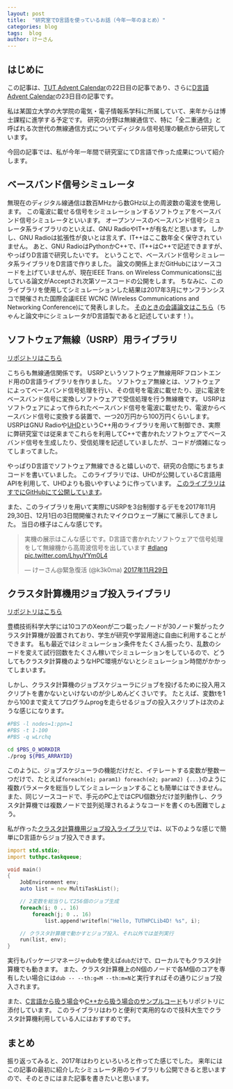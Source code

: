 ```yaml
---
layout: post
title:  "研究室でD言語を使っているお話（今年一年のまとめ）"
categories: blog
tags:  blog
author: けーさん
---
```


## はじめに

この記事は、[TUT Advent Calendar](https://adventar.org/calendars/2335)の22日目の記事であり、さらに[D言語 Advent Calendar](https://qiita.com/advent-calendar/2017/dlang)の23日目の記事です。

私は某国立大学の大学院の電気・電子情報系学科に所属していて、来年からは博士課程に進学する予定です。
研究の分野は無線通信で、特に「全二重通信」と呼ばれる次世代の無線通信方式についてディジタル信号処理の観点から研究しています。

今回の記事では、私が今年一年間で研究室にてD言語で作った成果について紹介します。


## ベースバンド信号シミュレータ

無現在のディジタル線通信は数百MHzから数GHz以上の周波数の電波を使用します。
この電波に載せる信号をシミュレーションするソフトウェアをベースバンド信号シミュレータといいます。
オープンソースのベースバンド信号シミュレータ系ライブラリのといえば、GNU RadioやIT++が有名だと思います。
しかし、GNU Radioは拡張性が良いとは言えず、IT++はここ数年全く保守されていません。
あと、GNU RadioはPythonかC++で、IT++はC++で記述できますが、やっぱりD言語で研究したいです。
ということで、ベースバンド信号シミュレータ系ライブラリをD言語で作りました。
論文の関係上まだGitHubにはソースコードを上げていませんが、現在IEEE Trans. on Wireless Communicationsに出している論文がAcceptされ次第ソースコードの公開をします。
ちなみに、このライブラリを使用してシミュレーションした結果は2017年3月にサンフランシスコで開催された国際会議IEEE WCNC (Wireless Communications and Networking Conference)にて発表しました。
[そのときの会議論文はこちら](ieeexplore.ieee.org/document/7925765/)（ちゃんと論文中にシミュレータがD言語製であると記述しています！）。


## ソフトウェア無線（USRP）用ライブラリ

[リポジトリはこちら](https://github.com/k3kaimu/uhd4d)

こちらも無線通信関係です。
USRPというソフトウェア無線用RFフロントエンド用のD言語ライブラリを作りました。
ソフトウェア無線とは、ソフトウェアによってベースバンド信号処理を行い、その信号を電波に載せたり、逆に電波をベースバンド信号に変換しソフトウェアで受信処理を行う無線機です。
USRPはソフトウェアによって作られたベースバンド信号を電波に載せたり、電波からベースバンド信号に変換する装置で、一つ20万円から100万円くらいします。
USRPはGNU Radioや[UHD](https://github.com/EttusResearch/uhd)というC++用のライブラリを用いて制御でき、実際に弊研究室では従来までこれらを利用してC++で書かれたソフトウェアでベースバンド信号を生成したり、受信処理を記述していましたが、コードが煩雑になってしまってました。

やっぱりD言語でソフトウェア無線できると嬉しいので、研究の合間にちまちまコードを書いていました。
このライブラリでは、UHDが公開しているC言語用APIを利用して、UHDよりも扱いやすいように作っています。
[このライブラリはすでにGitHubにて公開しています](https://github.com/k3kaimu/uhd4d)。

また、このライブラリを用いて実際にUSRPを3台制御するデモを2017年11月29,30日、12月1日の3日間開催されたマイクロウェーブ展にて展示してきました。
当日の様子はこんな感じです。

<blockquote class="twitter-tweet" data-lang="ja"><p lang="ja" dir="ltr">実機の展示はこんな感じです。D言語で書かれたソフトウェアで信号処理をして無線機から高周波信号を出しています <a href="https://twitter.com/hashtag/dlang?src=hash&amp;ref_src=twsrc%5Etfw">#dlang</a> <a href="https://t.co/LhyuYYm0L4">pic.twitter.com/LhyuYYm0L4</a></p>&mdash; けーさん@緊急復活 (@k3k0ma) <a href="https://twitter.com/k3k0ma/status/935804348575113218?ref_src=twsrc%5Etfw">2017年11月29日</a></blockquote>
<script async src="https://platform.twitter.com/widgets.js" charset="utf-8"></script>


## クラスタ計算機用ジョブ投入ライブラリ

[リポジトリはこちら](https://github.com/k3kaimu/TUT-HPCLIB4D)

豊橋技術科学大学には10コアのXeonが二つ載ったノードが30ノード繋がったクラスタ計算機が設置されており、学生が研究や学習用途に自由に利用することができます。
私も最近ではシミュレーション条件をたくさん振ったり、乱数のシードを変えて試行回数をたくさん稼いでシミュレーションをしているので、どうしてもクラスタ計算機のようなHPC環境がないとシミュレーション時間がかかってしまいます。

しかし、クラスタ計算機のジョブスケジューラにジョブを投げるために投入用スクリプトを書かないといけないのが少しめんどくさいです。
たとえば、変数tを1から100まで変えてプログラムprogを走らせるジョブの投入スクリプトは次のような感じになります。

`````bash
#PBS -l nodes=1:ppn=1
#PBS -t 1-100
#PBS -q wLrchq

cd $PBS_O_WORKDIR
./prog ${PBS_ARRAYID}
`````

このように、ジョブスケジューラの機能だけだと、イテレートする変数が整数一つだけで、たとえば`foreach(e1; param1) foreach(e2; param2) {...}`のように複数パラメータを総当りしてシミュレーションすることも簡単にはできません。
また、同じソースコードで、手元のPC上ではCPU個数分だけ並列動作し、クラスタ計算機では複数ノードで並列処理されるようなコードを書くのも困難でしょう。

私が作った[クラスタ計算機用ジョブ投入ライブラリ](https://github.com/k3kaimu/TUT-HPCLIB4D)では、以下のような感じで簡単にD言語からジョブ投入できます。

```d
import std.stdio;
import tuthpc.taskqueue;

void main()
{
    JobEnvironment env;
    auto list = new MultiTaskList();

    // 2変数を総当りして256個のジョブ生成
    foreach(i; 0 .. 16)
        foreach(j; 0 .. 16)
            list.append!writefln("Hello, TUTHPCLib4D! %s", i);

    // クラスタ計算機で動かすとジョブ投入、それ以外では並列実行
    run(list, env);
}
```

実行もパッケージマネージャdubを使えば`dub`だけで、ローカルでもクラスタ計算機でも動きます。
また、クラスタ計算機上のN個のノードで各M個のコアを専有したい場合には`dub -- --th:g=M --th:m=N`と実行すればその通りにジョブ投入されます。

また、[C言語から扱う場合](https://github.com/k3kaimu/TUT-HPCLIB4D/tree/master/examples/link_with_c)や[C++から扱う場合のサンプルコード](https://github.com/k3kaimu/TUT-HPCLIB4D/tree/master/examples/link_with_cxx)もリポジトリに添付しています。
このライブラリはわりと便利で実用的なので技科大生でクラスタ計算機利用している人にはおすすめです。


## まとめ

振り返ってみると、2017年はわりといろいろと作ってた感じでした。
来年にはこの記事の最初に紹介したシミュレータ用のライブラリも公開できると思いますので、そのときにはまた記事を書きたいと思います。
